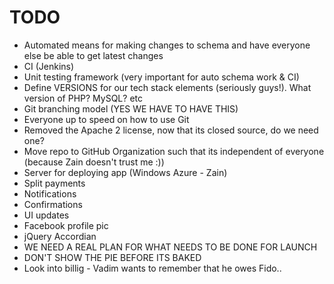 TODO
======

- Automated means for making changes to schema and have everyone else be able to get latest changes
- CI (Jenkins)
- Unit testing framework (very important for auto schema work & CI)
- Define VERSIONS for our tech stack elements (seriously guys!). What version of PHP? MySQL? etc
- Git branching model (YES WE HAVE TO HAVE THIS)
- Everyone up to speed on how to use Git
- Removed the Apache 2 license, now that its closed source, do we need one?
- Move repo to GitHub Organization such that its independent of everyone (because Zain doesn't trust me :))
- Server for deploying app (Windows Azure - Zain)
- Split payments
- Notifications
- Confirmations
- UI updates
- Facebook profile pic
- jQuery Accordian
- WE NEED A REAL PLAN FOR WHAT NEEDS TO BE DONE FOR LAUNCH
- DON'T SHOW THE PIE BEFORE ITS BAKED
- Look into billig - Vadim wants to remember that he owes Fido.. 